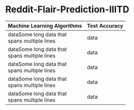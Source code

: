 # Reddit-Flair-Prediction-IIITD

| Machine Learning Algorithms  | Test Accuracy |
| --------  | -------- |
| dataSome long data that <br /> spans multiple lines      | data |
| dataSome long data that <br /> spans multiple lines      | data |
| dataSome long data that <br /> spans multiple lines      | data |
| dataSome long data that <br /> spans multiple lines      | data |
| dataSome long data that <br /> spans multiple lines      | data |
